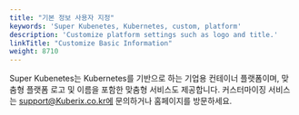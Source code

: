 ```yaml
---
title: "기본 정보 사용자 지정"
keywords: 'Super Kubenetes, Kubernetes, custom, platform'
description: 'Customize platform settings such as logo and title.'
linkTitle: "Customize Basic Information"
weight: 8710
---
```


Super Kubenetes는 Kubernetes를 기반으로 하는 기업용 컨테이너 플랫폼이며, 맞춤형 플랫폼 로고 및 이름을 포함한 맞춤형 서비스도 제공합니다. 커스터마이징 서비스는 support@Kuberix.co.kr에 문의하거나 홈페이지를 방문하세요.